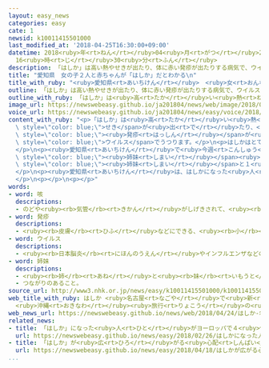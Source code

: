 ```yaml
---
layout: easy_news
categories: easy
cate: 1
newsid: k10011415501000
last_modified_at: '2018-04-25T16:30:00+09:00'
datetime: 2018<ruby>年<rt>ねん</rt></ruby>04<ruby>月<rt>がつ</rt></ruby>25<ruby>日<rt>にち</rt></ruby>
  16<ruby>時<rt>じ</rt></ruby>30<ruby>分<rt>ふん</rt></ruby>
description: 「はしか」は高い熱やせきが出たり、体に赤い発疹が出たりする病気で、ウイルスでうつります。
title: "愛知県　女の子２人と赤ちゃんが「はしか」だとわかる\n"
title_with_ruby: "<ruby>愛知県<rt>あいちけん</rt></ruby>　<ruby>女<rt>おんな</rt></ruby>の<ruby>子<rt>こ</rt></ruby><ruby>２人<rt>ふたり</rt></ruby>と<ruby>赤<rt>あか</rt></ruby>ちゃんが「はしか」だとわかる\n"
outline: 「はしか」は高い熱やせきが出たり、体に赤い発疹が出たりする病気で、ウイルスでうつります。
outline_with_ruby: 「はしか」は<ruby>高<rt>たか</rt></ruby>い<ruby>熱<rt>ねつ</rt></ruby>やせきが<ruby>出<rt>で</rt></ruby>たり、<ruby>体<rt>からだ</rt></ruby>に<ruby>赤<rt>あか</rt></ruby>い<ruby>発疹<rt>はっしん</rt></ruby>が<ruby>出<rt>で</rt></ruby>たりする<ruby>病気<rt>びょうき</rt></ruby>で、ウイルスでうつります。
image_url: https://newswebeasy.github.io/ja201804/news/web/image/2018/04/24/K10011415501_1804241447_1804241448_01_02.jpg
voice_url: https://newswebeasy.github.io/ja201804/news/easy/voice/2018/04/25/k10011415501000.mp4
content_with_ruby: "<p>「はしか」は<ruby>高<rt>たか</rt></ruby>い<ruby>熱<rt>ねつ</rt></ruby>や<span\
  \ style=\"color: blue;\">せき</span>が<ruby>出<rt>で</rt></ruby>たり、<ruby>体<rt>からだ</rt></ruby>に<ruby>赤<rt>あか</rt></ruby>い<span\
  \ style=\"color: blue;\"><ruby>発疹<rt>はっしん</rt></ruby></span>が<ruby>出<rt>で</rt></ruby>たりする<ruby>病気<rt>びょうき</rt></ruby>で、<span\
  \ style=\"color: blue;\">ウイルス</span>でうつります。</p>\n<p>はしかはとてもうつりやすくて、<ruby>沖縄県<rt>おきなわけん</rt></ruby>では３<ruby>月<rt>がつ</rt></ruby>から６０<ruby>人<rt>にん</rt></ruby><ruby>以上<rt>いじょう</rt></ruby>がこの<ruby>病気<rt>びょうき</rt></ruby>になっています。<ruby>沖縄県<rt>おきなわけん</rt></ruby>を<ruby>旅行<rt>りょこう</rt></ruby>した<ruby>愛知県<rt>あいちけん</rt></ruby>の<ruby>男性<rt>だんせい</rt></ruby>もこの<ruby>病気<rt>びょうき</rt></ruby>になって、<ruby>男性<rt>だんせい</rt></ruby>が<ruby>行<rt>い</rt></ruby>った<ruby>病院<rt>びょういん</rt></ruby>で<ruby>働<rt>はたら</rt></ruby>いている<ruby>女性<rt>じょせい</rt></ruby>にもうつりました。\n\
  </p>\n<p><ruby>愛知県<rt>あいちけん</rt></ruby>で<ruby>今週<rt>こんしゅう</rt></ruby>、<ruby>名古屋市<rt>なごやし</rt></ruby>の<ruby>中学校<rt>ちゅうがっこう</rt></ruby>に<ruby>通<rt>かよ</rt></ruby>っている<span\
  \ style=\"color: blue;\"><ruby>姉妹<rt>しまい</rt></ruby></span><ruby>２人<rt>ふたり</rt></ruby>と<ruby>東郷町<rt>とうごうちょう</rt></ruby>の１<ruby>歳<rt>さい</rt></ruby>の<ruby>赤<rt>あか</rt></ruby>ちゃんが、はしかになったことがわかりました。<span\
  \ style=\"color: blue;\"><ruby>姉妹<rt>しまい</rt></ruby></span>と１<ruby>歳<rt>さい</rt></ruby>の<ruby>赤<rt>あか</rt></ruby>ちゃんは、<ruby>男性<rt>だんせい</rt></ruby>が<ruby>行<rt>い</rt></ruby>った２つの<ruby>病院<rt>びょういん</rt></ruby>に<ruby>同<rt>おな</rt></ruby>じ<ruby>日<rt>ひ</rt></ruby>に<ruby>行<rt>い</rt></ruby>っていました。\n\
  </p>\n<p><ruby>愛知県<rt>あいちけん</rt></ruby>は、はしかになった<ruby>人<rt>ひと</rt></ruby>がほかにいないかどうか<ruby>調<rt>しら</rt></ruby>べています。\n\
  </p>\n<p></p>\n<p></p>"
words:
- word: 咳
  descriptions:
  - のどや<ruby><rb>気管</rb><rt>きかん</rt></ruby>がしげきされて、<ruby><rb>急</rb><rt>きゅう</rt></ruby>に<ruby><rb>激</rb><rt>はげ</rt></ruby>しく<ruby><rb>出</rb><rt>で</rt></ruby>る<ruby><rb>強</rb><rt>つよ</rt></ruby>い<ruby><rb>息</rb><rt>いき</rt></ruby>。
- word: 発疹
  descriptions:
  - <ruby><rb>皮膚</rb><rt>ひふ</rt></ruby>などにできる、<ruby><rb>小</rb><rt>ちい</rt></ruby>さなふきでもの。ほっしん。
- word: ウイルス
  descriptions:
  - <ruby><rb>日本脳炎</rb><rt>にほんのうえん</rt></ruby>やインフルエンザなどの<ruby><rb>病気</rb><rt>びょうき</rt></ruby>を<ruby><rb>起</rb><rt>お</rt></ruby>こす、ふつうの<ruby><rb>顕微鏡</rb><rt>けんびきょう</rt></ruby>では<ruby><rb>見</rb><rt>み</rt></ruby>えないような、<ruby><rb>非常</rb><rt>ひじょう</rt></ruby>に<ruby><rb>小</rb><rt>ちい</rt></ruby>さな<ruby><rb>生物</rb><rt>せいぶつ</rt></ruby>。ビールス。
- word: 姉妹
  descriptions:
  - <ruby><rb>姉</rb><rt>あね</rt></ruby>と<ruby><rb>妹</rb><rt>いもうと</rt></ruby>。<ruby><rb>女</rb><rt>おんな</rt></ruby>のきょうだい。
  - つながりのあること。
source_url: http://www3.nhk.or.jp/news/easy/k10011415501000/k10011415501000.html
web_title_with_ruby: はしか <ruby>名古屋<rt>なごや</rt></ruby>で<ruby>新<rt>あら</rt></ruby>たに２<ruby>人<rt>にん</rt></ruby><ruby>感染<rt>かんせん</rt></ruby>
  <ruby>沖縄<rt>おきなわ</rt></ruby><ruby>旅行<rt>りょこう</rt></ruby>の<ruby>男性<rt>だんせい</rt></ruby>と<ruby>同<rt>おな</rt></ruby>じ<ruby>病院<rt>びょういん</rt></ruby>に
web_news_url: https://newswebeasy.github.io/news/web/2018/04/24/はしか-名古屋で新たに2人感染-沖縄旅行の男性と同じ病院に
related_news:
- title: 「はしか」になった<ruby>人<rt>ひと</rt></ruby>がヨーロッパで４<ruby>倍<rt>ばい</rt></ruby>になる
  url: https://newswebeasy.github.io/news/easy/2018/02/26/はしかになった人がヨーロッパで4倍になる
- title: 「はしか」が<ruby>広<rt>ひろ</rt></ruby>がる<ruby>心配<rt>しんぱい</rt></ruby>があるためワクチンの<ruby>注射<rt>ちゅうしゃ</rt></ruby>を<ruby>考<rt>かんが</rt></ruby>えて
  url: https://newswebeasy.github.io/news/easy/2018/04/18/はしかが広がる心配があるためワクチンの注射を考えて
...
```


